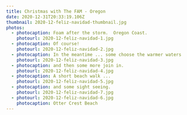 ```yaml
---
title: Christmas with The FAM - Oregon
date: 2020-12-31T20:33:19.106Z
thumbnail: 2020-12-feliz-navidad-thumbnail.jpg
photos:
  - photocaption: Foam after the storm.  Oregon Coast.
    photourl: 2020-12-feliz-navidad-1.jpg
  - photocaption: Of course!
    photourl: 2020-12-feliz-navidad-2.jpg
  - photocaption: In the meantime ... some choose the warmer waters
    photourl: 2020-12-feliz-navidad-3.jpg
  - photocaption: and then some more join in.
    photourl: 2020-12-feliz-navidad-4.jpg
  - photocaption: A short beach walk ...
    photourl: 2020-12-feliz-navidad-5.jpg
  - photocaption: and some sight seeing.
    photourl: 2020-12-feliz-navidad-7.jpg
  - photourl: 2020-12-feliz-navidad-6.jpg
    photocaption: Otter Crest Beach
---
```

